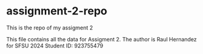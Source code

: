 # assignment-2-repo
This is the repo of my assigment 2

This file contains all the data for Assigment 2. The author is Raul Hernandez 
for SFSU 2024
Student ID: 923755479
